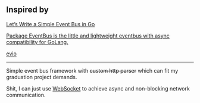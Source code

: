 ## Inspired by 

[Let’s Write a Simple Event Bus in Go](https://levelup.gitconnected.com/lets-write-a-simple-event-bus-in-go-79b9480d8997)

[Package EventBus is the little and lightweight eventbus with async compatibility for GoLang.](https://github.com/asaskevich/EventBus)

[evio](https://github.com/tidwall/evio)

---------------------------

Simple event bus framework with ~~custom http parser~~ which can fit my graduation project demands.

Shit, I can just use [WebSocket](https://github.com/gorilla/websocket) to achieve async and non-blocking network communication.